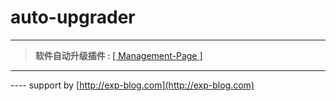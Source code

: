 # auto-upgrader

------
> <b>软件自动升级插件&nbsp;:&nbsp;</b>[[ Management-Page ]](https://lyy289065406.github.io/auto-upgrader/)
------

---- support by [http://exp-blog.com](http://exp-blog.com) 
